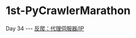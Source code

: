 # 1st-PyCrawlerMarathon

Day 34 --- [反爬：代理伺服器/IP]((https://github.com/sqlmapproject/sqlmap/wiki/Screenshots))
